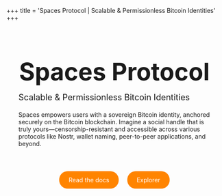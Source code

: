 +++
title = 'Spaces Protocol | Scalable & Permissionless Bitcoin Identities'
+++

<div style="max-width:700px;padding:2em;margin-bottom:4em;margin-top:4em;">
  <h1 style="text-align:center; font-size:4em;margin-bottom:-0.1em;margin-left:0;margin-right:0;margin-top:0;">Spaces Protocol</h1>
  <p style="font-size: 1.4em">Scalable & Permissionless Bitcoin Identities</h1>

<div style="margin-bottom: 4em;">
  <p>Spaces empowers users with a sovereign Bitcoin identity, anchored securely on the Bitcoin blockchain. Imagine a social handle that is truly yours—censorship-resistant and accessible across various protocols like Nostr, wallet naming, peer-to-peer applications, and beyond.</p>
</div>

<div style="display:flex;gap: 20px;justify-content: center;">
  <a href="https://docs.spacesprotocol.org" style="background:#FF8400;color:#fff;text-decoration: none; padding:12px 22px;border-radius:20px;">Read the docs</a>
  <a href="https://explorer.spacesprotocol.org" style="background:#FF8400;color:#fff;text-decoration: none; padding:12px 22px;border-radius:20px;">Explorer</a>
</div>
</div>

